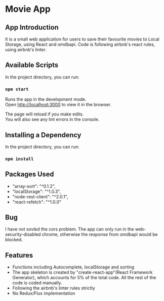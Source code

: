 # Movie App 

## App Introduction

It is a small web application for users to save their favourite movies to Local Storage, using React and omdbapi.
Code is following airbnb's react rules, using airbnb's linter.


## Available Scripts

In the project directory, you can run:

### `npm start`

Runs the app in the development mode.<br>
Open [http://localhost:3000](http://localhost:3000) to view it in the browser.

The page will reload if you make edits.<br>
You will also see any lint errors in the console.


## Installing a Dependency

In the project directory, you can run:

### `npm install`


## Packages Used

* "array-sort": "^0.1.2",
* "localStorage": "^1.0.3",
* "node-rest-client": "^2.0.1",
* "react-refetch": "^1.0.0"


## Bug

I have not sovled the cors problem. The app can only run in the web-security-disabled chrome, otherwise the response from omdbapi would be blocked.

## Features

* Functions including Autocomplete, localStorage and sorting
* The app skeleton is created by "create-react-app"(React Framework Generator), which accounts for 5% of the total code. All the rest of the code is coded manually.
* Following the airbnb's linter rules strictly
* No Redux/Flux implementation